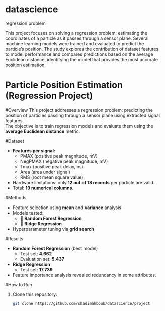 # datascience
regression problem

This project focuses on solving a regression problem: estimating the coordinates of a particle as it passes through a sensor plane. Several machine learning models were trained and evaluated to predict the particle’s position. The study explores the contribution of dataset features to model performance and compares predictions based on the average Euclidean distance, identifying the model that provides the most accurate position estimation.

# Particle Position Estimation (Regression Project)

#Overview
This project addresses a regression problem: predicting the position of particles passing through a sensor plane using extracted signal features.  
The objective is to train regression models and evaluate them using the **average Euclidean distance** metric.

#Dataset
- **Features per signal:**
  - PMAX (positive peak magnitude, mV)  
  - NegPMAX (negative peak magnitude, mV)  
  - Tmax (positive peak delay, ns)  
  - Area (area under signal)  
  - RMS (root mean square value)  
- Hardware limitations: only **12 out of 18 records** per particle are valid.  
- Total: **19 numerical columns**.

#Methods
- Feature selection using **mean** and **variance** analysis  
- Models tested:
  - 🌲 **Random Forest Regression**  
  - 📐 **Ridge Regression**  
- Hyperparameter tuning via **grid search**

#Results
- **Random Forest Regression** (best model)  
  - Test set: **4.662**
  - Evaluation set: **5.437**  
- **Ridge Regression**  
  - Test set: **17.739**  
- Feature importance analysis revealed redundancy in some attributes.

#How to Run
1. Clone this repository:
   ```bash
   git clone https://github.com/shadimahboub/datascience/project

 


